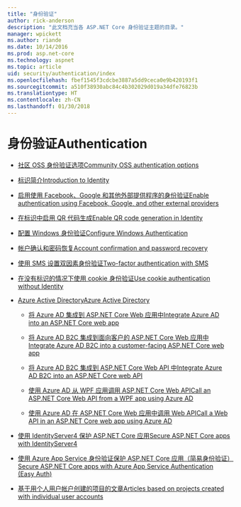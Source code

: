 ```yaml
---
title: "身份验证"
author: rick-anderson
description: "此文档充当各 ASP.NET Core 身份验证主题的目录。"
manager: wpickett
ms.author: riande
ms.date: 10/14/2016
ms.prod: asp.net-core
ms.technology: aspnet
ms.topic: article
uid: security/authentication/index
ms.openlocfilehash: fbef1545f3cdcbe3887a5dd9ceca0e9b420193f1
ms.sourcegitcommit: a510f38930abc84c4b302029d019a34dfe76823b
ms.translationtype: HT
ms.contentlocale: zh-CN
ms.lasthandoff: 01/30/2018
---
```

# <a name="authentication"></a><span data-ttu-id="3f306-103">身份验证</span><span class="sxs-lookup"><span data-stu-id="3f306-103">Authentication</span></span>

* [<span data-ttu-id="3f306-104">社区 OSS 身份验证选项</span><span class="sxs-lookup"><span data-stu-id="3f306-104">Community OSS authentication options</span></span>](community.md)

* [<span data-ttu-id="3f306-105">标识简介</span><span class="sxs-lookup"><span data-stu-id="3f306-105">Introduction to Identity</span></span>](identity.md)

* [<span data-ttu-id="3f306-106">启用使用 Facebook、Google 和其他外部提供程序的身份验证</span><span class="sxs-lookup"><span data-stu-id="3f306-106">Enable authentication using Facebook, Google, and other external providers</span></span>](social/index.md)

* [<span data-ttu-id="3f306-107">在标识中启用 QR 代码生成</span><span class="sxs-lookup"><span data-stu-id="3f306-107">Enable QR code generation in Identity</span></span>](identity-enable-qrcodes.md)

* [<span data-ttu-id="3f306-108">配置 Windows 身份验证</span><span class="sxs-lookup"><span data-stu-id="3f306-108">Configure Windows Authentication</span></span>](windowsauth.md)

* [<span data-ttu-id="3f306-109">帐户确认和密码恢复</span><span class="sxs-lookup"><span data-stu-id="3f306-109">Account confirmation and password recovery</span></span>](accconfirm.md)

* [<span data-ttu-id="3f306-110">使用 SMS 设置双因素身份验证</span><span class="sxs-lookup"><span data-stu-id="3f306-110">Two-factor authentication with SMS</span></span>](2fa.md)

* [<span data-ttu-id="3f306-111">在没有标识的情况下使用 cookie 身份验证</span><span class="sxs-lookup"><span data-stu-id="3f306-111">Use cookie authentication without Identity</span></span>](cookie.md)

* [<span data-ttu-id="3f306-112">Azure Active Directory</span><span class="sxs-lookup"><span data-stu-id="3f306-112">Azure Active Directory</span></span>](azure-active-directory/index.md)

  * [<span data-ttu-id="3f306-113">将 Azure AD 集成到 ASP.NET Core Web 应用中</span><span class="sxs-lookup"><span data-stu-id="3f306-113">Integrate Azure AD into an ASP.NET Core web app</span></span>](https://azure.microsoft.com/documentation/samples/active-directory-dotnet-webapp-openidconnect-aspnetcore/)

  * [<span data-ttu-id="3f306-114">将 Azure AD B2C 集成到面向客户的 ASP.NET Core Web 应用中</span><span class="sxs-lookup"><span data-stu-id="3f306-114">Integrate Azure AD B2C into a customer-facing ASP.NET Core web app</span></span>](azure-ad-b2c.md)

  * [<span data-ttu-id="3f306-115">将 Azure AD B2C 集成到 ASP.NET Core Web API 中</span><span class="sxs-lookup"><span data-stu-id="3f306-115">Integrate Azure AD B2C into an ASP.NET Core web API</span></span>](azure-ad-b2c-webapi.md)

  * [<span data-ttu-id="3f306-116">使用 Azure AD 从 WPF 应用调用 ASP.NET Core Web API</span><span class="sxs-lookup"><span data-stu-id="3f306-116">Call an ASP.NET Core Web API from a WPF app using Azure AD</span></span>](https://azure.microsoft.com/documentation/samples/active-directory-dotnet-native-aspnetcore/)

  * [<span data-ttu-id="3f306-117">使用 Azure AD 在 ASP.NET Core Web 应用中调用 Web API</span><span class="sxs-lookup"><span data-stu-id="3f306-117">Call a Web API in an ASP.NET Core web app using Azure AD</span></span>](https://azure.microsoft.com/documentation/samples/active-directory-dotnet-webapp-webapi-openidconnect-aspnetcore/)

* [<span data-ttu-id="3f306-118">使用 IdentityServer4 保护 ASP.NET Core 应用</span><span class="sxs-lookup"><span data-stu-id="3f306-118">Secure ASP.NET Core apps with IdentityServer4</span></span>](http://docs.identityserver.io/en/release/)

* [<span data-ttu-id="3f306-119">使用 Azure App Service 身份验证保护 ASP.NET Core 应用（简易身份验证）</span><span class="sxs-lookup"><span data-stu-id="3f306-119">Secure ASP.NET Core apps with Azure App Service Authentication (Easy Auth)</span></span>](https://docs.microsoft.com/azure/app-service/app-service-authentication-overview)

* [<span data-ttu-id="3f306-120">基于用个人用户帐户创建的项目的文章</span><span class="sxs-lookup"><span data-stu-id="3f306-120">Articles based on projects created with individual user accounts</span></span>](xref:security/authentication/individual)
